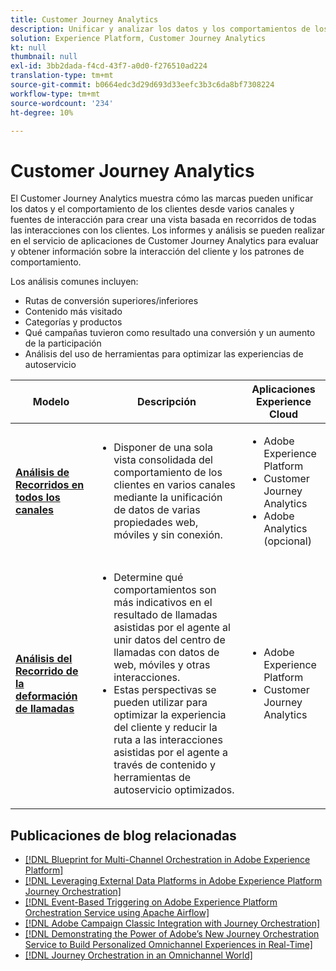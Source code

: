```yaml
---
title: Customer Journey Analytics
description: Unificar y analizar los datos y los comportamientos de los clientes desde el recorrido del cliente
solution: Experience Platform, Customer Journey Analytics
kt: null
thumbnail: null
exl-id: 3bb2dada-f4cd-43f7-a0d0-f276510ad224
translation-type: tm+mt
source-git-commit: b0664edc3d29d693d33eefc3b3c6da8bf7308224
workflow-type: tm+mt
source-wordcount: '234'
ht-degree: 10%

---
```


# Customer Journey Analytics

El Customer Journey Analytics muestra cómo las marcas pueden unificar los datos y el comportamiento de los clientes desde varios canales y fuentes de interacción para crear una vista basada en recorridos de todas las interacciones con los clientes. Los informes y análisis se pueden realizar en el servicio de aplicaciones de Customer Journey Analytics para evaluar y obtener información sobre la interacción del cliente y los patrones de comportamiento.

Los análisis comunes incluyen:

* Rutas de conversión superiores/inferiores
* Contenido más visitado
* Categorías y productos
* Qué campañas tuvieron como resultado una conversión y un aumento de la participación
* Análisis del uso de herramientas para optimizar las experiencias de autoservicio

| Modelo | Descripción | Aplicaciones Experience Cloud |
|---|---|---|
| **[Análisis de Recorridos en todos los canales](digital-behavioral-data-consolidation.md)** | <ul><li>Disponer de una sola vista consolidada del comportamiento de los clientes en varios canales mediante la unificación de datos de varias propiedades web, móviles y sin conexión.</li></ul> | <ul><li>Adobe Experience Platform</li><li>Customer Journey Analytics</li><li>Adobe Analytics (opcional)</li></ul> |
| **[Análisis del Recorrido de la deformación de llamadas](call-deflect.md)** | <ul><li>Determine qué comportamientos son más indicativos en el resultado de llamadas asistidas por el agente al unir datos del centro de llamadas con datos de web, móviles y otras interacciones.</li><li>Estas perspectivas se pueden utilizar para optimizar la experiencia del cliente y reducir la ruta a las interacciones asistidas por el agente a través de contenido y herramientas de autoservicio optimizados.  </li></ul> | <ul><li>Adobe Experience Platform</li><li>Customer Journey Analytics</li> |

## Publicaciones de blog relacionadas

* [[!DNL Blueprint for Multi-Channel Orchestration in Adobe Experience Platform]](https://medium.com/adobetech/blueprint-for-multi-channel-orchestration-in-adobe-experience-platform-c68317e94184)
* [[!DNL Leveraging External Data Platforms in Adobe Experience Platform Journey Orchestration]](https://medium.com/adobetech/leveraging-external-data-platforms-in-adobe-experience-platform-journey-orchestration-54fc6134fe17)
* [[!DNL Event-Based Triggering on Adobe Experience Platform Orchestration Service using Apache Airflow]](https://medium.com/adobetech/event-based-triggering-on-adobe-experience-platform-orchestration-service-using-apache-airflow-8607b28251f1)
* [[!DNL Adobe Campaign Classic Integration with Journey Orchestration]](https://medium.com/adobetech/adobe-campaign-classic-integration-with-journey-orchestration-ae577653281)
* [[!DNL Demonstrating the Power of Adobe’s New Journey Orchestration Service to Build Personalized Omnichannel Experiences in Real-Time]](https://medium.com/adobetech/demonstrating-the-power-of-adobes-new-journey-orchestration-service-to-build-personalized-aa60d88cd34)
* [[!DNL Journey Orchestration in an Omnichannel World]](https://medium.com/adobetech/journey-orchestration-in-an-omnichannel-world-3a2d32d556d9)
